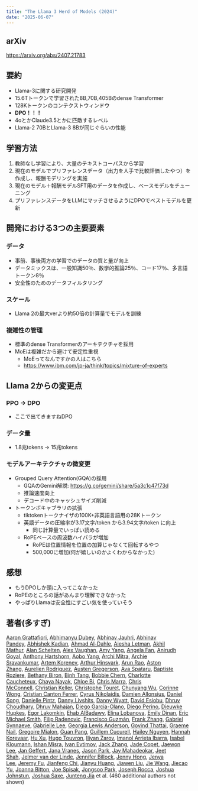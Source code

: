 ```yaml
---
title: "The Llama 3 Herd of Models (2024)"
date: "2025-06-07"
---
```


## arXiv
https://arxiv.org/abs/2407.21783

## 要約
- Llama-3に関する研究開発
- 15.6Tトークンで学習された8B,70B,405Bのdense Transformer
- 128Kトークンのコンテクストウィンドウ
- **DPO！！！**
- 4oとかClaude3.5とかに匹敵するレベル
- Llama-2 70BとLlama-3 8Bが同じぐらいの性能

## 学習方法
1. 教師なし学習により、大量のテキストコーパスから学習
2. 現在のモデルでプリファレンスデータ（出力を人手で比較評価したやつ）を作成し、報酬モデリングを実施
3. 現在のモデル＋報酬モデルSFT用のデータを作成し、ベースモデルをチューニング
4. プリファレンスデータをLLMにマッチさせるようにDPOでベストモデルを更新

## 開発における3つの主要要素
### データ
- 事前、事後両方の学習でのデータの質と量が向上
- データミックスは、一般知識50％、数学的推論25％、コード17％、多言語トークン8％
- 安全性のためのデータフィルタリング
### スケール
- Llama 2の最大verより約50倍の計算量でモデルを訓練
### 複雑性の管理
- 標準のdense Transformerのアーキテクチャを採用
- MoEは複雑だから避けて安定性重視
	- MoEってなんですかの人はこちら
	- https://www.ibm.com/jp-ja/think/topics/mixture-of-experts

## Llama 2からの変更点
### PPO → DPO
- ここで出てきますねDPO
### データ量
- 1.8兆tokens → 15兆tokens
### モデルアーキテクチャの微変更
- Grouped Query Attention(GQA)の採用
	- GQAのGemini解説: https://g.co/gemini/share/5a3c1c47f73d
	- 推論速度向上
	- デコード中のキャッシュサイズ削減
- トークンボキャブラリの拡張
	- tiktokenトークナイザの100K+非英語言語用の28Kトークン
	- 英語データの圧縮率が3.17文字/token から3.94文字/token に向上
		- 同じ計算量でいっぱい読める
	- RoPEベースの周波数ハイパラが増加
		- RoPEは位置情報を位置の加算じゃなくて回転するやつ
		- 500,000に増加(何が嬉しいのかよくわからなかった)

## 感想
- もうDPOしか頭に入ってこなかった
- RoPEのところの話があんまり理解できなかった
- やっぱりLlamaは安全性にすごい気を使っていそう

## 著者(多すぎ)
[Aaron Grattafiori](https://arxiv.org/search/cs?searchtype=author&query=Grattafiori,+A), [Abhimanyu Dubey](https://arxiv.org/search/cs?searchtype=author&query=Dubey,+A), [Abhinav Jauhri](https://arxiv.org/search/cs?searchtype=author&query=Jauhri,+A), [Abhinav Pandey](https://arxiv.org/search/cs?searchtype=author&query=Pandey,+A), [Abhishek Kadian](https://arxiv.org/search/cs?searchtype=author&query=Kadian,+A), [Ahmad Al-Dahle](https://arxiv.org/search/cs?searchtype=author&query=Al-Dahle,+A), [Aiesha Letman](https://arxiv.org/search/cs?searchtype=author&query=Letman,+A), [Akhil Mathur](https://arxiv.org/search/cs?searchtype=author&query=Mathur,+A), [Alan Schelten](https://arxiv.org/search/cs?searchtype=author&query=Schelten,+A), [Alex Vaughan](https://arxiv.org/search/cs?searchtype=author&query=Vaughan,+A), [Amy Yang](https://arxiv.org/search/cs?searchtype=author&query=Yang,+A), [Angela Fan](https://arxiv.org/search/cs?searchtype=author&query=Fan,+A), [Anirudh Goyal](https://arxiv.org/search/cs?searchtype=author&query=Goyal,+A), [Anthony Hartshorn](https://arxiv.org/search/cs?searchtype=author&query=Hartshorn,+A), [Aobo Yang](https://arxiv.org/search/cs?searchtype=author&query=Yang,+A), [Archi Mitra](https://arxiv.org/search/cs?searchtype=author&query=Mitra,+A), [Archie Sravankumar](https://arxiv.org/search/cs?searchtype=author&query=Archie), [Artem Korenev](https://arxiv.org/search/cs?searchtype=author&query=Korenev,+A), [Arthur Hinsvark](https://arxiv.org/search/cs?searchtype=author&query=Hinsvark,+A), [Arun Rao](https://arxiv.org/search/cs?searchtype=author&query=Rao,+A), [Aston Zhang](https://arxiv.org/search/cs?searchtype=author&query=Zhang,+A), [Aurelien Rodriguez](https://arxiv.org/search/cs?searchtype=author&query=Rodriguez,+A), [Austen Gregerson](https://arxiv.org/search/cs?searchtype=author&query=Gregerson,+A), [Ava Spataru](https://arxiv.org/search/cs?searchtype=author&query=Spataru,+A), [Baptiste Roziere](https://arxiv.org/search/cs?searchtype=author&query=Roziere,+B), [Bethany Biron](https://arxiv.org/search/cs?searchtype=author&query=Biron,+B), [Binh Tang](https://arxiv.org/search/cs?searchtype=author&query=Tang,+B), [Bobbie Chern](https://arxiv.org/search/cs?searchtype=author&query=Chern,+B), [Charlotte Caucheteux](https://arxiv.org/search/cs?searchtype=author&query=Caucheteux,+C), [Chaya Nayak](https://arxiv.org/search/cs?searchtype=author&query=Nayak,+C), [Chloe Bi](https://arxiv.org/search/cs?searchtype=author&query=Bi,+C), [Chris Marra](https://arxiv.org/search/cs?searchtype=author&query=Marra,+C), [Chris McConnell](https://arxiv.org/search/cs?searchtype=author&query=McConnell,+C), [Christian Keller](https://arxiv.org/search/cs?searchtype=author&query=Keller,+C), [Christophe Touret](https://arxiv.org/search/cs?searchtype=author&query=Touret,+C), [Chunyang Wu](https://arxiv.org/search/cs?searchtype=author&query=Wu,+C), [Corinne Wong](https://arxiv.org/search/cs?searchtype=author&query=Wong,+C), [Cristian Canton Ferrer](https://arxiv.org/search/cs?searchtype=author&query=Ferrer,+C+C), [Cyrus Nikolaidis](https://arxiv.org/search/cs?searchtype=author&query=Nikolaidis,+C), [Damien Allonsius](https://arxiv.org/search/cs?searchtype=author&query=Allonsius,+D), [Daniel Song](https://arxiv.org/search/cs?searchtype=author&query=Song,+D), [Danielle Pintz](https://arxiv.org/search/cs?searchtype=author&query=Pintz,+D), [Danny Livshits](https://arxiv.org/search/cs?searchtype=author&query=Livshits,+D), [Danny Wyatt](https://arxiv.org/search/cs?searchtype=author&query=Wyatt,+D), [David Esiobu](https://arxiv.org/search/cs?searchtype=author&query=Esiobu,+D), [Dhruv Choudhary](https://arxiv.org/search/cs?searchtype=author&query=Choudhary,+D), [Dhruv Mahajan](https://arxiv.org/search/cs?searchtype=author&query=Mahajan,+D), [Diego Garcia-Olano](https://arxiv.org/search/cs?searchtype=author&query=Garcia-Olano,+D), [Diego Perino](https://arxiv.org/search/cs?searchtype=author&query=Perino,+D), [Dieuwke Hupkes](https://arxiv.org/search/cs?searchtype=author&query=Hupkes,+D), [Egor Lakomkin](https://arxiv.org/search/cs?searchtype=author&query=Lakomkin,+E), [Ehab AlBadawy](https://arxiv.org/search/cs?searchtype=author&query=AlBadawy,+E), [Elina Lobanova](https://arxiv.org/search/cs?searchtype=author&query=Lobanova,+E), [Emily Dinan](https://arxiv.org/search/cs?searchtype=author&query=Dinan,+E), [Eric Michael Smith](https://arxiv.org/search/cs?searchtype=author&query=Smith,+E+M), [Filip Radenovic](https://arxiv.org/search/cs?searchtype=author&query=Radenovic,+F), [Francisco Guzmán](https://arxiv.org/search/cs?searchtype=author&query=Guzm%C3%A1n,+F), [Frank Zhang](https://arxiv.org/search/cs?searchtype=author&query=Zhang,+F), [Gabriel Synnaeve](https://arxiv.org/search/cs?searchtype=author&query=Synnaeve,+G), [Gabrielle Lee](https://arxiv.org/search/cs?searchtype=author&query=Lee,+G), [Georgia Lewis Anderson](https://arxiv.org/search/cs?searchtype=author&query=Anderson,+G+L), [Govind Thattai](https://arxiv.org/search/cs?searchtype=author&query=Thattai,+G), [Graeme Nail](https://arxiv.org/search/cs?searchtype=author&query=Nail,+G), [Gregoire Mialon](https://arxiv.org/search/cs?searchtype=author&query=Mialon,+G), [Guan Pang](https://arxiv.org/search/cs?searchtype=author&query=Pang,+G), [Guillem Cucurell](https://arxiv.org/search/cs?searchtype=author&query=Cucurell,+G), [Hailey Nguyen](https://arxiv.org/search/cs?searchtype=author&query=Nguyen,+H), [Hannah Korevaar](https://arxiv.org/search/cs?searchtype=author&query=Korevaar,+H), [Hu Xu](https://arxiv.org/search/cs?searchtype=author&query=Xu,+H), [Hugo Touvron](https://arxiv.org/search/cs?searchtype=author&query=Touvron,+H), [Iliyan Zarov](https://arxiv.org/search/cs?searchtype=author&query=Zarov,+I), [Imanol Arrieta Ibarra](https://arxiv.org/search/cs?searchtype=author&query=Ibarra,+I+A), [Isabel Kloumann](https://arxiv.org/search/cs?searchtype=author&query=Kloumann,+I), [Ishan Misra](https://arxiv.org/search/cs?searchtype=author&query=Misra,+I), [Ivan Evtimov](https://arxiv.org/search/cs?searchtype=author&query=Evtimov,+I), [Jack Zhang](https://arxiv.org/search/cs?searchtype=author&query=Zhang,+J), [Jade Copet](https://arxiv.org/search/cs?searchtype=author&query=Copet,+J), [Jaewon Lee](https://arxiv.org/search/cs?searchtype=author&query=Lee,+J), [Jan Geffert](https://arxiv.org/search/cs?searchtype=author&query=Geffert,+J), [Jana Vranes](https://arxiv.org/search/cs?searchtype=author&query=Vranes,+J), [Jason Park](https://arxiv.org/search/cs?searchtype=author&query=Park,+J), [Jay Mahadeokar](https://arxiv.org/search/cs?searchtype=author&query=Mahadeokar,+J), [Jeet Shah](https://arxiv.org/search/cs?searchtype=author&query=Shah,+J), [Jelmer van der Linde](https://arxiv.org/search/cs?searchtype=author&query=van+der+Linde,+J), [Jennifer Billock](https://arxiv.org/search/cs?searchtype=author&query=Billock,+J), [Jenny Hong](https://arxiv.org/search/cs?searchtype=author&query=Hong,+J), [Jenya Lee](https://arxiv.org/search/cs?searchtype=author&query=Lee,+J), [Jeremy Fu](https://arxiv.org/search/cs?searchtype=author&query=Fu,+J), [Jianfeng Chi](https://arxiv.org/search/cs?searchtype=author&query=Chi,+J), [Jianyu Huang](https://arxiv.org/search/cs?searchtype=author&query=Huang,+J), [Jiawen Liu](https://arxiv.org/search/cs?searchtype=author&query=Liu,+J), [Jie Wang](https://arxiv.org/search/cs?searchtype=author&query=Wang,+J), [Jiecao Yu](https://arxiv.org/search/cs?searchtype=author&query=Yu,+J), [Joanna Bitton](https://arxiv.org/search/cs?searchtype=author&query=Bitton,+J), [Joe Spisak](https://arxiv.org/search/cs?searchtype=author&query=Spisak,+J), [Jongsoo Park](https://arxiv.org/search/cs?searchtype=author&query=Park,+J), [Joseph Rocca](https://arxiv.org/search/cs?searchtype=author&query=Rocca,+J), [Joshua Johnstun](https://arxiv.org/search/cs?searchtype=author&query=Johnstun,+J), [Joshua Saxe](https://arxiv.org/search/cs?searchtype=author&query=Saxe,+J), [Junteng Jia](https://arxiv.org/search/cs?searchtype=author&query=Jia,+J) et al. (460 additional authors not shown)